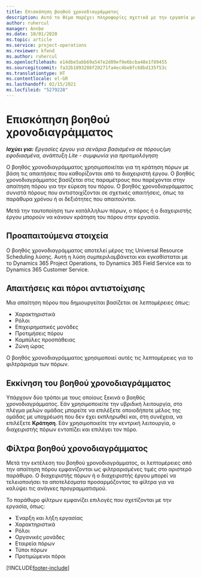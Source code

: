 ```yaml
---
title: Επισκόπηση βοηθού χρονοδιαγράμματος
description: Αυτό το θέμα παρέχει πληροφορίες σχετικά με την εργασία με τον βοηθό χρονοδιαγράμματος για την κράτηση πόρων.
author: ruhercul
manager: Annbe
ms.date: 10/01/2020
ms.topic: article
ms.service: project-operations
ms.reviewer: kfend
ms.author: ruhercul
ms.openlocfilehash: e14dbe5abb69a547e2d09ef9e6bcba48e1f89455
ms.sourcegitcommit: fa32b1893286f20271fa4ec4be8fc68bd135f53c
ms.translationtype: HT
ms.contentlocale: el-GR
ms.lasthandoff: 02/15/2021
ms.locfileid: "5279228"
---
```

# <a name="schedule-assistant-overview"></a>Επισκόπηση βοηθού χρονοδιαγράμματος

_**Ισχύει για:** Εργασίες έργου για σενάρια βασισμένα σε πόρους/μη εφοδιασμένα, ανάπτυξη Lite - συμφωνία για προτιμολόγηση_

Ο βοηθός χρονοδιαγράμματος χρησιμοποιείται για τη κράτηση πόρων με βάση τις απαιτήσεις που καθορίζονται από το διαχειριστή έργου. Ο βοηθός χρονοδιαγράμματος βασίζεται στις παραμέτρους που παρέχονται στην απαίτηση πόρου για την εύρεση του πόρου. Ο βοηθός χρονοδιαγράμματος συνιστά πόρους που αντιστοιχίζονται σε σχετικές απαιτήσεις, όπως τα παράθυρα χρόνου ή οι δεξιότητες που απαιτούνται.

Μετά την ταυτοποίηση των κατάλληλων πόρων, ο πόρος ή ο διαχειριστής έργου μπορούν να κάνουν κράτηση του πόρου στην εργασία.

## <a name="prerequisites"></a>Προαπαιτούμενα στοιχεία

Ο βοηθός χρονοδιαγράμματος αποτελεί μέρος της Universal Resource Scheduling λύσης. Αυτή η λύση συμπεριλαμβάνεται και εγκαθίσταται με το Dynamics 365 Project Operations, το Dynamics 365 Field Service και το Dynamics 365 Customer Service.

## <a name="matching-requirements-and-resources"></a>Απαιτήσεις και πόροι αντιστοίχισης

Μια απαίτηση πόρου που δημιουργείται βασίζεται σε λεπτομέρειες όπως:

-   Χαρακτηριστικά
-   Ρόλοι
-   Επιχειρηματικές μονάδες
-   Προτιμήσεις πόρου
-   Καμπύλες προσπάθειας
-   Ζώνη ώρας

Ο βοηθός χρονοδιαγράμματος χρησιμοποιεί αυτές τις λεπτομέρειες για το φιλτράρισμα των πόρων.

## <a name="launch-the-schedule-assistant"></a>Εκκίνηση του βοηθού χρονοδιαγράμματος

Υπάρχουν δύο τρόποι με τους οποίους ξεκινά ο βοηθός χρονοδιαγράμματος. Εάν χρησιμοποιείτε την υβριδική λειτουργία, στο πλέγμα μελών ομάδας μπορείτε να επιλέξετε οποιοδήποτε μέλος της ομάδας με υποχρέωση που δεν έχει εκπληρωθεί και, στη συνέχεια, να επιλέξετε **Κράτηση**. Εάν χρησιμοποιείτε την κεντρική λειτουργία, ο διαχειριστής πόρων εντοπίζει και επιλέγει τον πόρο.

## <a name="schedule-assistant-filters"></a>Φίλτρα βοηθού χρονοδιαγράμματος

Μετά την εκτέλεση του βοηθού χρονοδιαγράμματος, οι λεπτομέρειες από την απαίτηση πόρου εμφανίζονται ως φιλτραρισμένες τιμές στο αριστερό παράθυρο. Ο διαχειριστής πόρων ή ο διαχειριστής έργου μπορεί να τελειοποιήσει τα αποτελέσματα προσαρμόζοντας τα φίλτρα για να καλύψει τις ανάγκες προγραμματισμού.

Το παράθυρο φίλτρων εμφανίζει επιλογές που σχετίζονται με την εργασία, όπως:

-   Έναρξη και λήξη εργασίας
-   Χαρακτηριστικά
-   Ρόλοι
-   Οργανικές μονάδες
-   Εταιρεία πόρων
-   Τύποι πόρων
-   Προτιμώμενοι πόροι


[!INCLUDE[footer-include](../includes/footer-banner.md)]